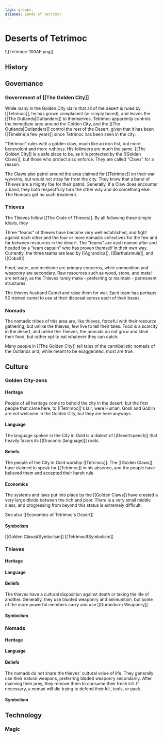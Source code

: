 ```yaml
---
tags: groups, 
aliases: Lands of Tetrimoc
---
```


# Deserts of Tetrimoc
![[Tetrimoc-100AF.png]]
## History
## Governance
### Government of [[The Golden City]]
While many in the Golden City claim that all of the desert is ruled by [[Tetrimoc]], he has grown complacent (or simply bored), and leaves the [[The Outlands|Outlanders]] to themselves. Tetrimoc apparently controls the immediate area around the Golden City, and the [[The Outlands|Outlanders]] control the rest of the Desert, given that it has been [[Timeline|a few years]] since Tetrimoc has been seen in the city.

"Tetrimoc" rules with a golden claw; much like an iron fist, but more benevolent and more ruthless. His followers are much the same. [[The Golden City]] is a safe place to be, as it is protected by the [[Golden Claws]], but those who protect also enforce. They are called "Claws" for a reason.

The Claws also patrol around the area claimed for [[Tetrimoc]] on their war wyverns, but would not stray far from the city. They know that a band of Thieves are a mighty foe for their patrol. Generally, if a Claw does encounter a band, they both respectfully turn the other way and do something else. The Nomads get no such treatment.

### Thieves
The Thieves follow [[The Code of Thieves]]. By all following these simple ideals, they  

Three "teams" of thieves have become very well established, and fight against each other and the four or more nomadic collectives for the few and far between resources in the desert. The "teams" are each named after and headed by a "team captain" who has proven themself in their own way. Currently, the three teams are lead by [[Agrandica]], [[Barthalamule]], and [[Cobalt]].

Food, water, and medicine are primary concerns, while ammunition and weaponry are secondary. Raw resources such as wood, stone, and metal are tertiary, as the Thieves rarely make - preferring to maintain - permanent structures.

The thieves husband Camel and raise them for war. Each team has perhaps 50 trained camel to use at their disposal across each of their bases.

### Nomads
The nomadic tribes of this area are, like thieves, forceful with their resource gathering, but unlike the thieves, few live to tell their tales. Food is a scarcity in the desert, and unlike the Thieves, the nomads do not grow and steal their food, but rather opt to eat whatever they can catch.

Many people in [[The Golden City]] tell tales of the cannibalistic nomads of the Outlands and, while meant to be exaggerated, most are true.

## Culture
### Golden City-zens
#### Heritage
People of all heritage come to behold the city in the desert, but the first people that came here, to [[Tetrimoc]]'s lair, were Human. Gnoll and Goblin are not welcome in the Golden City, but they are here anyways.

#### Language
The language spoken in the City in Gold is a dialect of [[Desertspeech]] that heavily favors its [[Draconic (language)]] roots.

#### Beliefs
The people of the City in Gold worship [[Tetrimoc]]. The [[Golden Claws]] have claimed to speak for [[Tetrimoc]] in his absence, and the people have believed them and accepted their harsh rule.

#### Economics
The systems and laws put into place by the [[Golden Claws]] have created a very large divide between the rich and poor. There is a very small middle class, and progressing from beyond this status is extremely difficult.

See also [[Economics of Tetrimoc's Desert]]
#### Symbolism
[[Golden Claws#Symbolism]]
[[Tetrimoc#Symbolism]]
### Thieves
#### Heritage
#### Language
#### Beliefs
The thieves have a cultural disposition against death or taking the life of another. Generally, they use blunted weaponry and ammunition, but some of the more powerful members carry and use [[Durandurm Weaponry]].
#### Symbolism
### Nomads
#### Heritage
#### Language
#### Beliefs
The nomads do not share the thieves' cultural value of life. They generally use their natural weapons, preferring bladed weaponry secondarily. After maiming their prey, they remove them to consume their fresh kill. If necessary, a nomad will die trying to defend their kill, tools, or pack.
#### Symbolism
## Technology
### Magic